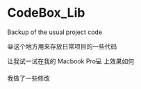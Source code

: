 # CodeBox_Lib
Backup of the usual project code

😀这个地方用来存放日常项目的一些代码

让我试一试在我的 Macbook Pro💻 上效果如何 

我做了一些修改 
